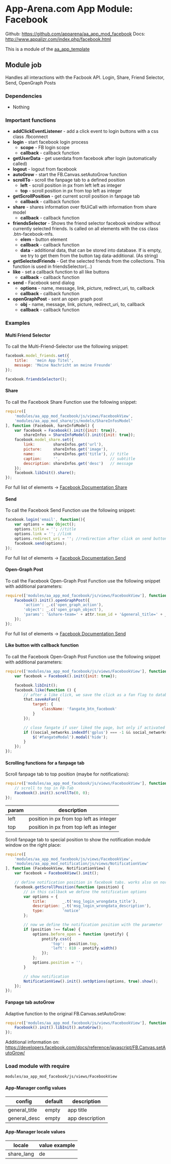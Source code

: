 # App-Arena.com App Module: Facebook
Github: https://github.com/apparena/aa_app_mod_facebook
Docs: http://www.appalizr.com/index.php/facebook.html

This is a module of the [aa_app_template](https://github.com/apparena/aa_app_template)

## Module job
Handles all interactions with the Facbook API.
Login, Share, Friend Selector, Send, OpenGraph Posts

### Dependencies
* Nothing

### Important functions
* **addClickEventListener** - add a click event to login buttons with a css class .fbconnect
* **login** - start facebook login process
    * **scope** - FB login scope
    * **callback** - callback function
* **getUserData** - get userdata from facebook after login (automatically called)
* **logout** - logout from facebook
* **autoGrow** - start the FB.Canvas.setAutoGrow function
* **scrollTo** - scroll the fanpage tab to a defined position
    * **left** - scroll position in px from left left as integer
    * **top** - scroll position in px from top left as integer
* **getScrollPosition** - get current scroll position in fanpage tab
    * **callback** - callback function
* **share** - shares information over fbUiCall with information from share model
    * **callback** - callback function
* **friendsSelector** - Shows the friend selector facebook window without currently selected friends. Is called on all elements with the css class .btn-facebook-mfs.
    * **elem** - button element
    * **callback** - callback function
    * **data** - additional data, that can be stored into database. If is empty, we try to get them from the button tag data-additional. (As string)
* **getSelectedFriends** - Get the selected friends from the collections. This function is used in friendsSelector(...)
* **like** - set a callback function to all like buttons
    * **callback** - callback function
* **send** - Facebook send dialog
    * **options** - name, message, link, picture, redirect_uri, to, callback
    * **callback** - callback function
* **openGraphPost** - sent an open graph post
    * **obj** - name, message, link, picture, redirect_uri, to, callback
    * **callback** - callback function

### Examples
#### Multi Friend Selector
To call the Multi-Friend-Selector use the following snippet:
```javascript
facebook.model_friends.set({
	title:   'mein App Titel',
	message: 'Meine Nachricht an meine Freunde'
});

facebook.friendsSelector();
```

#### Share
To call the Facebook Share Function use the following snippet:
```javascript
require([
    'modules/aa_app_mod_facebook/js/views/FacebookView',
    'modules/aa_app_mod_share/js/models/ShareInfosModel'
], function (Facebook, hareInfoModel) {
    var facebook = Facebook().init({init: true}),
        shareInfos = ShareInfoModel().init({init: true});
    facebook.model_share.set({
        link:        shareInfos.get('url'),
        picture:     shareInfos.get('image'),
        name:        shareInfos.get('title'), // title
        caption:     '',                      // subtitle
        description: shareInfos.get('desc')   // message
    });
    facebook.libInit().share();
});
```
For full list of elements -> [Facebook Documentation Share](https://developers.facebook.com/docs/reference/dialogs/feed/)

#### Send
To call the Facebook Send Function use the following snippet:
```javascript
facebook.login('email', function(){
    var options = new Object();
    options.title = ''; //title
    options.link = ''; //link
    options.redirect_uri = ''; //redirection after click on send button
    facebook.send(options);
});
```
For full list of elements -> [Facebook Documentation Send](https://developers.facebook.com/docs/reference/dialogs/send/)

#### Open-Graph Post
To call the Facebook Open-Graph Post Function use the following snippet with additional parameters:
```javascript
require(['modules/aa_app_mod_facebook/js/views/FacebookView'], function (Facebook) {
    Facebook().init().openGraphPost({
        'action': _.c('open_graph_action'),
        'object': _.c('open_graph_object'),
        'params': '&share-team=' + attr.team_id + '&general_title=' + _.t('team') + ' ' + attr.name
    });
});
```
For full list of elements -> [Facebook Documentation Send](https://developers.facebook.com/docs/reference/api/post/)


#### Like button with callback function
To call the Facebook Open-Graph Post Function use the following snippet with additional parameters:
```javascript
require(['modules/aa_app_mod_facebook/js/views/FacebookView'], function (Facebook) {
    var facebook = Facebook().init({init: true});

    facebook.libInit();
    facebook.like(function () {
        // after a like click, we save the click as a fan flag to database
        that.saveAsFan({
            target: {
                className: 'fangate_btn_facebook'
            }
        });

        // close fangate if user liked the page, but only if activated or only FB button is shown
        if ((social_networks.indexOf('gplus') === -1 && social_networks.indexOf('twitter') === -1) || _.c('fangate_close_on_like').toString() !== '0') {
            $('#fangateModal').modal('hide');
        }
    });
});
```

#### Scrolling functions for a fanpage tab
Scroll fanpage tab to top position (maybe for notifications):
```javascript
require(['modules/aa_app_mod_facebook/js/views/FacebookView'], function (Facebook) {
    // scroll to top in FB-Tab
    Facebook().init().scrollTo(0, 0);
});
```

| param | description |
|--------|--------|
| left | position in px from top left as integer |
| top | position in px from top left as integer |

Scroll fanpage tab to special position to show the notification module window on the right place:
```javascript
require([
    'modules/aa_app_mod_facebook/js/views/FacebookView',
    'modules/aa_app_mod_notification/js/views/NotificationView'
], function (FacebookView, NotificationView) {
    var facebook = FacebookView().init();

    // define notification position in facebook tabs. works also on normal pages
    facebook.getScrollPosition(function (position) {
        // in this callback we define the notification options
        var options = {
            title:       _.t('msg_login_wrongdata_title'),
            description: _.t('msg_login_wrongdata_description'),
            type:        'notice'
        };

        // now we define the notification position with the parameter
        if (position !== false) {
            options.before_open = function (pnotify) {
                pnotify.css({
                    'top':  position.top,
                    'left': 810 - pnotify.width()
                });
            };
            options.position = '';
        }

        // show notification
        NotificationView().init().setOptions(options, true).show();
    });
});
```

#### Fanpage tab autoGrow
Adaptive function to the original FB.Canvas.setAutoGrow:
```javascript
require(['modules/aa_app_mod_facebook/js/views/FacebookView'], function (Facebook) {
    Facebook().init().libInit().autoGrow();
});
```
Additional information on: https://developers.facebook.com/docs/reference/javascript/FB.Canvas.setAutoGrow/

### Load module with require
```
modules/aa_app_mod_facebook/js/views/FacebookView
```

#### App-Manager config values
| config | default | description |
|--------|--------|--------|
| general_title | empty | app title |
| general_desc | empty | app description |

#### App-Manager locale values
| locale | value example |
|--------|--------|
| share_lang | de |